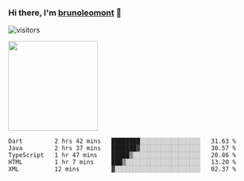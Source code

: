 ### Hi there, I'm [brunoleomont](https://www.linkedin.com/in/brunoleomont/) 👋

![visitors](https://visitor-badge.glitch.me/badge?page_id=page.id)

<img height="180em" src="https://github-readme-stats.vercel.app/api?username=brunoleomont&show_icons=true&hide_border=true&&count_private=true&include_all_commits=true" />

<!--START_SECTION:waka-->
```text
Dart         2 hrs 42 mins   ████████░░░░░░░░░░░░░░░░░   31.63 % 
Java         2 hrs 37 mins   ███████▓░░░░░░░░░░░░░░░░░   30.57 % 
TypeScript   1 hr 47 mins    █████▒░░░░░░░░░░░░░░░░░░░   20.86 % 
HTML         1 hr 7 mins     ███▒░░░░░░░░░░░░░░░░░░░░░   13.20 % 
XML          12 mins         ▓░░░░░░░░░░░░░░░░░░░░░░░░   02.37 % 
```
<!--END_SECTION:waka-->

<!--
**brunoleomont/brunoleomont** is a ✨ _special_ ✨ repository because its `README.md` (this file) appears on your GitHub profile.

Here are some ideas to get you started:

- 🔭 I’m currently working on ...
- 🌱 I’m currently learning ...
- 👯 I’m looking to collaborate on ...
- 🤔 I’m looking for help with ...
- 💬 Ask me about ...
- 📫 How to reach me: ...
- 😄 Pronouns: ...
- ⚡ Fun fact: ...
-->
